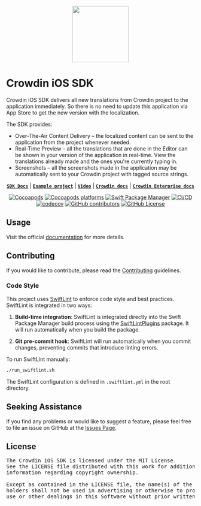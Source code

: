 <p align="center">
  <picture>
    <source media="(prefers-color-scheme: dark)" srcset="https://support.crowdin.com/assets/logos/symbol/png/crowdin-symbol-cWhite.png">
    <source media="(prefers-color-scheme: light)" srcset="https://support.crowdin.com/assets/logos/symbol/png/crowdin-symbol-cDark.png">
    <img width="150" height="150" src="https://support.crowdin.com/assets/logos/symbol/png/crowdin-symbol-cDark.png">
  </picture>
</p>

# Crowdin iOS SDK

Crowdin iOS SDK delivers all new translations from Crowdin project to the application immediately. So there is no need to update this application via App Store to get the new version with the localization.

The SDK provides:

* Over-The-Air Content Delivery – the localized content can be sent to the application from the project whenever needed.
* Real-Time Preview – all the translations that are done in the Editor can be shown in your version of the application in real-time. View the translations already made and the ones you're currently typing in.
* Screenshots – all the screenshots made in the application may be automatically sent to your Crowdin project with tagged source strings.

<div align="center">

  [**`SDK Docs`**](https://crowdin.github.io/mobile-sdk-ios/) | 
  [**`Example project`**](https://github.com/crowdin/mobile-sdk-ios/tree/master/Example) | 
  [**`Video`**](https://www.youtube.com/watch?v=5eAeZqUHUxM) | 
  [**`Crowdin docs`**](https://support.crowdin.com/content-delivery) | 
  [**`Crowdin Enterprise docs`**](https://support.crowdin.com/enterprise/content-delivery)

</div>

<div align="center">

[![Cocoapods](https://img.shields.io/cocoapods/v/CrowdinSDK?logo=pods&cacheSeconds=3600)](https://cocoapods.org/pods/CrowdinSDK)
[![Cocoapods platforms](https://img.shields.io/cocoapods/p/CrowdinSDK?cacheSeconds=10000)](https://cocoapods.org/pods/CrowdinSDK)
[![Swift Package Manager](https://img.shields.io/badge/Swift_Package_Manager-compatible-blue)](https://img.shields.io/badge/Swift_Package_Manager-compatible-red)
[![CI/CD](https://github.com/crowdin/mobile-sdk-ios/actions/workflows/build.yml/badge.svg)](https://github.com/crowdin/mobile-sdk-ios/actions/workflows/build.yml)
[![codecov](https://codecov.io/gh/crowdin/mobile-sdk-ios/branch/master/graph/badge.svg)](https://codecov.io/gh/crowdin/mobile-sdk-ios)
[![GitHub contributors](https://img.shields.io/github/contributors/crowdin/mobile-sdk-ios?cacheSeconds=3600)](https://github.com/crowdin/mobile-sdk-ios/graphs/contributors)
[![GitHub License](https://img.shields.io/github/license/crowdin/mobile-sdk-ios?cacheSeconds=3600)](https://github.com/crowdin/mobile-sdk-ios/blob/master/LICENSE)

</div>

## Usage

Visit the official [documentation](https://crowdin.github.io/mobile-sdk-ios/) for more details.

## Contributing

If you would like to contribute, please read the [Contributing](/CONTRIBUTING.md) guidelines.

### Code Style

This project uses [SwiftLint](https://github.com/realm/SwiftLint) to enforce code style and best practices. SwiftLint is integrated in two ways:

1. **Build-time integration**: SwiftLint is integrated directly into the Swift Package Manager build process using the [SwiftLintPlugins](https://github.com/SimplyDanny/SwiftLintPlugins) package. It will run automatically when you build the package.

2. **Git pre-commit hook**: SwiftLint will run automatically when you commit changes, preventing commits that introduce linting errors.

To run SwiftLint manually:

```bash
./run_swiftlint.sh
```

The SwiftLint configuration is defined in `.swiftlint.yml` in the root directory.

## Seeking Assistance

If you find any problems or would like to suggest a feature, please feel free to file an issue on GitHub at the [Issues Page](https://github.com/crowdin/mobile-sdk-ios/issues).

## License
<pre>
The Crowdin iOS SDK is licensed under the MIT License. 
See the LICENSE file distributed with this work for additional 
information regarding copyright ownership.

Except as contained in the LICENSE file, the name(s) of the above copyright 
holders shall not be used in advertising or otherwise to promote the sale, 
use or other dealings in this Software without prior written authorization.
</pre>
